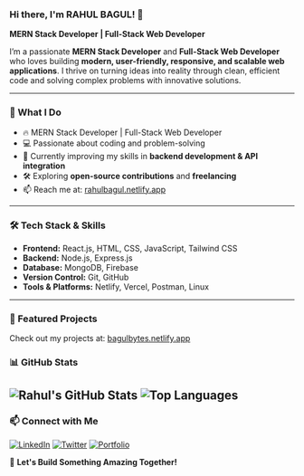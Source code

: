 
### Hi there, I'm RAHUL BAGUL! 👋

**MERN Stack Developer | Full-Stack Web Developer**  

I’m a passionate **MERN Stack Developer** and **Full-Stack Web Developer** who loves building **modern, user-friendly, responsive, and scalable web applications**. I thrive on turning ideas into reality through clean, efficient code and solving complex problems with innovative solutions.

---

### 🚀 What I Do
- 🔥 MERN Stack Developer | Full-Stack Web Developer
- 💻 Passionate about coding and problem-solving
- 🌱 Currently improving my skills in **backend development & API integration**
- 🛠️ Exploring **open-source contributions** and **freelancing**
- 📫 Reach me at: [rahulbagul.netlify.app](https://rahulbagul.netlify.app/)

---

### 🛠️ Tech Stack & Skills
- **Frontend:** React.js, HTML, CSS, JavaScript, Tailwind CSS
- **Backend:** Node.js, Express.js
- **Database:** MongoDB, Firebase
- **Version Control:** Git, GitHub
- **Tools & Platforms:** Netlify, Vercel, Postman, Linux

---

### 📌 Featured Projects
Check out my projects at: [bagulbytes.netlify.app](https://bagulbytes.netlify.app/)

### 📊 GitHub Stats
![Rahul's GitHub Stats](https://github-readme-stats.vercel.app/api?username=rahulbagulx&show_icons=true&theme=dark)
![Top Languages](https://github-readme-stats.vercel.app/api/top-langs/?username=rahulbagulx&layout=compact&theme=dark)
---

### 📫 Connect with Me
[![LinkedIn](https://img.shields.io/badge/LinkedIn-Connect-blue?style=flat&logo=linkedin)](https://www.linkedin.com/in/rahulbagulx) 
[![Twitter](https://img.shields.io/badge/Twitter-Follow-blue?style=flat&logo=twitter)](https://twitter.com/rahulbagulx)
[![Portfolio](https://img.shields.io/badge/Portfolio-Visit-green?style=flat)](https://bagulbytes.netlify.app/)  

🚀 **Let's Build Something Amazing Together!**
